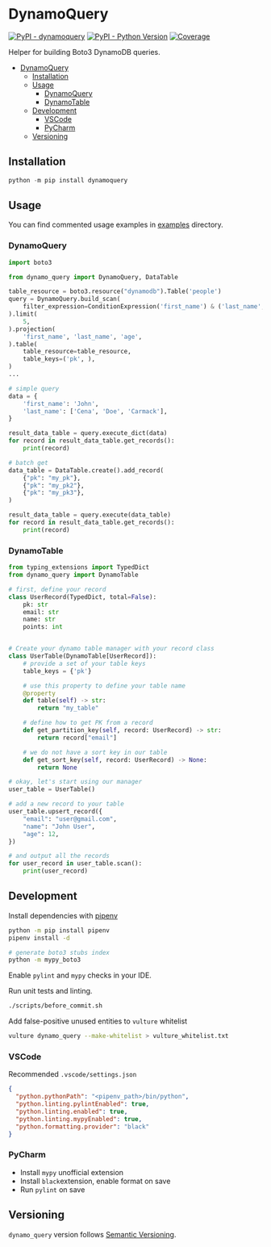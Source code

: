 # DynamoQuery

[![PyPI - dynamoquery](https://img.shields.io/pypi/v/dynamoquery.svg?color=blue&label=dynamoquery)](https://pypi.org/project/dynamoquery)
[![PyPI - Python Version](https://img.shields.io/pypi/pyversions/dynamoquery.svg?color=blue)](https://pypi.org/project/dynamoquery)
[![Coverage](https://img.shields.io/codecov/c/github/altitudenetworks/dynamoquery)](https://codecov.io/gh/altitudenetworks/dynamoquery)

Helper for building Boto3 DynamoDB queries.

- [DynamoQuery](#dynamoquery)
  - [Installation](#installation)
  - [Usage](#usage)
    - [DynamoQuery](#dynamoquery-1)
    - [DynamoTable](#dynamotable)
  - [Development](#development)
    - [VSCode](#vscode)
    - [PyCharm](#pycharm)
  - [Versioning](#versioning)

## Installation

```python
python -m pip install dynamoquery
```

## Usage

You can find commented usage examples in [examples](https://github.com/altitudenetworks/dynamoquery/tree/master/examples) directory.

### DynamoQuery

```python
import boto3

from dynamo_query import DynamoQuery, DataTable

table_resource = boto3.resource("dynamodb").Table('people')
query = DynamoQuery.build_scan(
    filter_expression=ConditionExpression('first_name') & ('last_name', 'in'),
).limit(
    5,
).projection(
    'first_name', 'last_name', 'age',
).table(
    table_resource=table_resource,
    table_keys=('pk', ),
)
...

# simple query
data = {
    'first_name': 'John',
    'last_name': ['Cena', 'Doe', 'Carmack'],
}

result_data_table = query.execute_dict(data)
for record in result_data_table.get_records():
    print(record)

# batch get
data_table = DataTable.create().add_record(
    {"pk": "my_pk"},
    {"pk": "my_pk2"},
    {"pk": "my_pk3"},
)

result_data_table = query.execute(data_table)
for record in result_data_table.get_records():
    print(record)
```

### DynamoTable

```python
from typing_extensions import TypedDict
from dynamo_query import DynamoTable

# first, define your record
class UserRecord(TypedDict, total=False):
    pk: str
    email: str
    name: str
    points: int


# Create your dynamo table manager with your record class
class UserTable(DynamoTable[UserRecord]):
    # provide a set of your table keys
    table_keys = {'pk'}

    # use this property to define your table name
    @property
    def table(self) -> str:
        return "my_table"

    # define how to get PK from a record
    def get_partition_key(self, record: UserRecord) -> str:
        return record["email"]

    # we do not have a sort key in our table
    def get_sort_key(self, record: UserRecord) -> None:
        return None

# okay, let's start using our manager
user_table = UserTable()

# add a new record to your table
user_table.upsert_record({
    "email": "user@gmail.com",
    "name": "John User",
    "age": 12,
})

# and output all the records
for user_record in user_table.scan():
    print(user_record)
```

## Development

Install dependencies with [pipenv](https://github.com/pypa/pipenv)

```bash
python -m pip install pipenv
pipenv install -d

# generate boto3 stubs index
python -m mypy_boto3
```

Enable `pylint` and `mypy` checks in your IDE.

Run unit tests and linting.

```bash
./scripts/before_commit.sh
```

Add false-positive unused entities to `vulture` whitelist

```bash
vulture dynamo_query --make-whitelist > vulture_whitelist.txt
```

### VSCode

Recommended `.vscode/settings.json`

```json
{
  "python.pythonPath": "<pipenv_path>/bin/python",
  "python.linting.pylintEnabled": true,
  "python.linting.enabled": true,
  "python.linting.mypyEnabled": true,
  "python.formatting.provider": "black"
}
```

### PyCharm

- Install `mypy` unofficial extension
- Install `black`extension, enable format on save
- Run `pylint` on save

## Versioning

`dynamo_query` version follows [Semantic Versioning](https://semver.org/).

